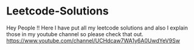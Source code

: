 # Leetcode-Solutions
Hey People !!
Here I have put all my leetcode solutions and also I explain those in my youtube channel so please check that out.
https://www.youtube.com/channel/UCHdcaw7WA1y6A0UwdYeV9Sw
